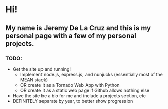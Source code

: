 # Hi!
## My name is Jeremy De La Cruz and this is my personal page with a few of my personal projects.
### TODO:
- Get the site up and running!
    - Implement node.js, express.js, and nunjucks (essentially most of the MEAN stack)
    - OR create it as a Tornado Web App with Python
    - OR create it as a static web page if Github allows nothing else
- Have the site be a bio for me and include a projects section, etc
- DEFINITELY separate by year, to better show progression